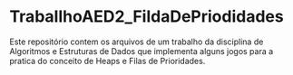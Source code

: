 # TraballhoAED2_FildaDePriodidades
Este repositório contem os arquivos de um trabalho da disciplina de Algoritmos e Estruturas de Dados que implementa alguns jogos para a pratica do conceito de Heaps e Filas de Prioridades.
